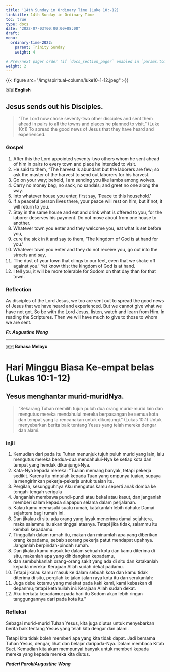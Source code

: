 ```yaml
---
title: '14th Sunday in Ordinary Time (Luke 10:-12)'
linktitle: 14th Sunday in Ordinary Time
toc: true
type: docs
date: "2022-07-03T00:00:00+08:00"
draft:
menu:
  ordinary-time-2022:
    parent: Trinity Sunday
    weight: 4

# Prev/next pager order (if `docs_section_pager` enabled in `params.toml`)
weight: 2
---
```


{{< figure src="/img/spiritual-column/luke10-1-12.jpeg" >}}

:gb: __English__
## Jesus sends out his Disciples.
> “The Lord now chose seventy-two other disciples and sent them ahead in pairs to all the towns and places he planned to visit.” (Luke 10:1) To spread the good news of Jesus that they have heard and experienced.

### Gospel
1. After this the Lord appointed seventy-two others whom he sent ahead of him in pairs to every town and place he intended to visit.
2. He said to them, “The harvest is abundant but the laborers are few; so ask the master of the harvest to send out laborers for his harvest.
3. Go on your way; behold, I am sending you like lambs among wolves.
4. Carry no money bag, no sack, no sandals; and greet no one along the way.
5. Into whatever house you enter, first say, ‘Peace to this household.’
6. If a peaceful person lives there, your peace will rest on him; but if not, it will return to you.
7. Stay in the same house and eat and drink what is offered to you, for the laborer deserves his payment. Do not move about from one house to another.
8. Whatever town you enter and they welcome you, eat what is set before you,
9. cure the sick in it and say to them, ‘The kingdom of God is at hand for you.’
10. Whatever town you enter and they do not receive you, go out into the streets and say,
11. ‘The dust of your town that clings to our feet, even that we shake off against you.’ Yet know this: the kingdom of God is at hand.
12. I tell you, it will be more tolerable for Sodom on that day than for that town.

### Reflection
As disciples of the Lord Jesus, we too are sent out to spread the good news of Jesus that we have heard and experienced.  But we cannot give what we have not got. So be with the Lord Jesus, listen, watch and learn from Him. In reading the Scriptures.  Then we will have much to give to those to whom we are sent.

___Fr. Augustine Wong___

---

:malaysia: __Bahasa Melayu__
# Hari Minggu Biasa Ke-empat belas (Lukas 10:1-12)
## Yesus menghantar murid-muridNya.
> “Sekarang Tuhan memilih tujuh puluh dua orang murid-murid lain dan mengutus mereka mendahului mereka berpasangan ke semua kota dan tempat yang Ia rencanakan untuk dikunjungi.” (Lukas 10:1) Untuk menyebarkan berita baik tentang Yesus yang telah mereka dengar dan alami.

### Injil
1. Kemudian dari pada itu Tuhan menunjuk tujuh puluh murid yang lain, lalu mengutus mereka berdua-dua mendahului-Nya ke setiap kota dan tempat yang hendak dikunjungi-Nya.
2. Kata-Nya kepada mereka: "Tuaian memang banyak, tetapi pekerja sedikit. Karena itu mintalah kepada Tuan yang empunya tuaian, supaya Ia mengirimkan pekerja-pekerja untuk tuaian itu.
3. Pergilah, sesungguhnya Aku mengutus kamu seperti anak domba ke tengah-tengah serigala
4. Janganlah membawa pundi-pundi atau bekal atau kasut, dan janganlah memberi salam kepada siapapun selama dalam perjalanan.
5. Kalau kamu memasuki suatu rumah, katakanlah lebih dahulu: Damai sejahtera bagi rumah ini.
6. Dan jikalau di situ ada orang yang layak menerima damai sejahtera, maka salammu itu akan tinggal atasnya. Tetapi jika tidak, salammu itu kembali kepadamu.
7. Tinggallah dalam rumah itu, makan dan minumlah apa yang diberikan orang kepadamu, sebab seorang pekerja patut mendapat upahnya. Janganlah berpindah-pindah rumah.
8. Dan jikalau kamu masuk ke dalam sebuah kota dan kamu diterima di situ, makanlah apa yang dihidangkan kepadamu,
9. dan sembuhkanlah orang-orang sakit yang ada di situ dan katakanlah kepada mereka: Kerajaan Allah sudah dekat padamu.
10. Tetapi jikalau kamu masuk ke dalam sebuah kota dan kamu tidak diterima di situ, pergilah ke jalan-jalan raya kota itu dan serukanlah:
11. Juga debu kotamu yang melekat pada kaki kami, kami kebaskan di depanmu; tetapi ketahuilah ini: Kerajaan Allah sudah dekat.
12. Aku berkata kepadamu: pada hari itu Sodom akan lebih ringan tanggungannya dari pada kota itu."

### Refleksi
Sebagai murid-murid Tuhan Yesus, kita juga diutus untuk menyebarkan berita baik tentang Yesus yang telah kita dengar dan alami.

Tetapi kita tidak boleh memberi apa yang kita tidak dapat.
Jadi bersama Tuhan Yesus, dengar, lihat dan belajar daripada-Nya. Dalam membaca Kitab Suci.
Kemudian kita akan mempunyai banyak untuk memberi kepada mereka yang kepada mereka kita diutus.


___Paderi ParokiAugustine Wong___
